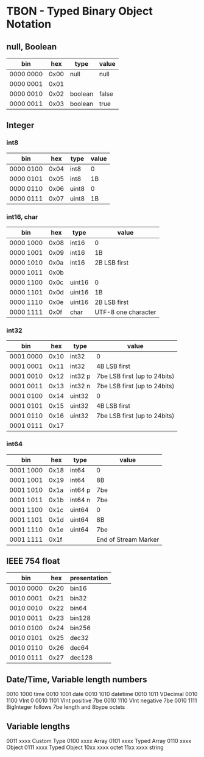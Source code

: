 # TBON - Typed Binary Object Notation

## null, Boolean
bin | hex | type | value
--- | --- | -----| -------
0000 0000 | 0x00 | null | null
0000 0001 | 0x01 | |
0000 0010 | 0x02 | boolean | false
0000 0011 | 0x03 | boolean | true

## Integer
### int8
bin | hex | type | value
--- | --- | -----| -------
0000 0100 | 0x04 | int8 | 0
0000 0101 | 0x05 | int8 | 1B
0000 0110 | 0x06 | uint8 | 0
0000 0111 | 0x07 | uint8 | 1B

### int16, char
bin | hex | type | value
--- | --- | -----| -------
0000 1000 | 0x08 | int16 | 0
0000 1001 | 0x09 | int16 | 1B
0000 1010 | 0x0a | int16 | 2B LSB first
0000 1011 | 0x0b | |
0000 1100 | 0x0c | uint16 | 0
0000 1101 | 0x0d | uint16 | 1B
0000 1110 | 0x0e | uint16 | 2B LSB first
0000 1111 | 0x0f | char | UTF-8 one character

### int32
bin | hex | type | value
--- | --- | -----| -------
0001 0000 | 0x10 | int32 | 0
0001 0001 | 0x11 | int32 | 4B LSB first
0001 0010 | 0x12 | int32 p | 7be LSB first (up to 24bits)
0001 0011 | 0x13 | int32 n | 7be LSB first (up to 24bits)
0001 0100 | 0x14 | uint32 | 0
0001 0101 | 0x15 | uint32 | 4B LSB first
0001 0110 | 0x16 | uint32 | 7be LSB first (up to 24bits)
0001 0111 | 0x17 | |

### int64
bin | hex | type | value
--- | --- | -----| -------
0001 1000 | 0x18 | int64 | 0
0001 1001 | 0x19 | int64 | 8B
0001 1010 | 0x1a | int64 p | 7be
0001 1011 | 0x1b | int64 n | 7be
0001 1100 | 0x1c | uint64 | 0
0001 1101 | 0x1d | uint64 | 8B
0001 1110 | 0x1e | uint64 | 7be
0001 1111 | 0x1f | | End of Stream Marker

## IEEE 754 float
bin | hex | presentation
--- | --- | ----
0010 0000 | 0x20 | bin16
0010 0001 | 0x21 | bin32
0010 0010 | 0x22 | bin64
0010 0011 | 0x23 | bin128
0010 0100 | 0x24 | bin256
0010 0101 | 0x25 | dec32
0010 0110 | 0x26 | dec64
0010 0111 | 0x27 | dec128

## Date/Time, Variable length numbers
0010 1000 time
0010 1001 date
0010 1010 datetime
0010 1011 VDecimal
0010 1100 VInt 0
0010 1101 VInt positive 7be
0010 1110 VInt negative 7be
0010 1111 BigInteger follows 7be length and 8bype octets

## Variable lengths
0011 xxxx Custom Type
0100 xxxx Array
0101 xxxx Typed Array
0110 xxxx Object
0111 xxxx Typed Object
10xx xxxx octet
11xx xxxx string
